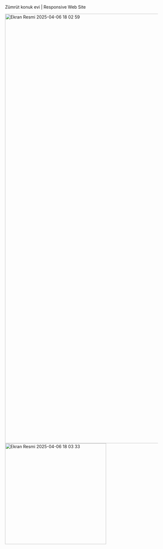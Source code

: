 Zümrüt konuk evi | Responsive Web Site

<img width="1417" alt="Ekran Resmi 2025-04-06 18 02 59" src="https://github.com/user-attachments/assets/8aba0d06-2a35-44d0-be71-dc41f5ed0258" />
<img width="333" alt="Ekran Resmi 2025-04-06 18 03 33" src="https://github.com/user-attachments/assets/c4b0f578-0327-4ddb-853e-e249f1022ba7" />
